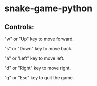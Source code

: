 # snake-game-python

## Controls:
"w" or "Up" key to move forward.  

"s" or "Down" key to move back.  

"a" or 'Left" key to move left.  

"d" or "Right" key to move right.  

"q" or "Esc" key to quit the game.
